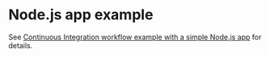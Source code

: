 # Node.js app example

See [Continuous Integration workflow example with a simple Node.js app](../../docs/tutorials/simple-nodejs-app-ci-workflow.md) for details.
